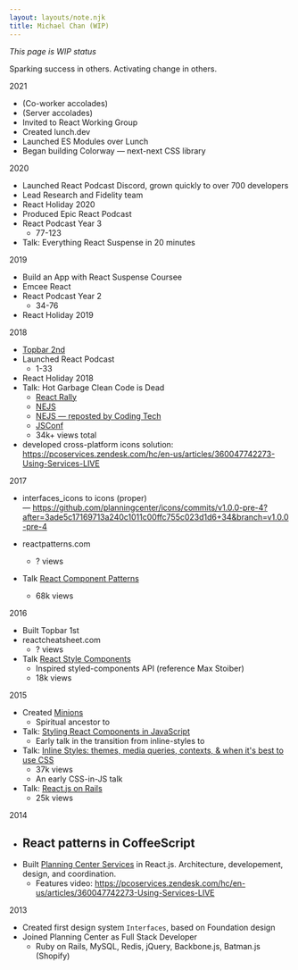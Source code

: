```yaml
---
layout: layouts/note.njk
title: Michael Chan (WIP)
---
```


_This page is WIP status_

Sparking success in others.
Activating change in others.

2021

- (Co-worker accolades)
- (Server accolades)
- Invited to React Working Group
- Created lunch.dev
- Launched ES Modules over Lunch
- Began building Colorway — next-next CSS library

2020

- Launched React Podcast Discord, grown quickly to over 700 developers
- Lead Research and Fidelity team
- React Holiday 2020
- Produced Epic React Podcast
- React Podcast Year 3
  - 77-123
- Talk: Everything React Suspense in 20 minutes

2019

- Build an App with React Suspense Coursee
- Emcee React
- React Podcast Year 2
  - 34-76
- React Holiday 2019

2018

- [Topbar 2nd](https://github.com/planningcenter/javascript/commits/master?after=70be004cc7b19c8c88eed9ce086d952b178f9c0f+139&branch=master)
- Launched React Podcast
  - 1-33
- React Holiday 2018
- Talk: Hot Garbage Clean Code is Dead
  - [React Rally](https://www.youtube.com/watch?v=-NP_upexPFg)
  - [NEJS](https://www.youtube.com/watch?v=7ri10aE-Idc)
  - [NEJS — reposted by Coding Tech](https://www.youtube.com/watch?v=s_fZFBgA11s)
  - [JSConf](https://www.youtube.com/watch?v=xTJyi49piH4)
  - 34k+ views total
- developed cross-platform icons solution: https://pcoservices.zendesk.com/hc/en-us/articles/360047742273-Using-Services-LIVE

2017

- interfaces_icons to icons (proper) — https://github.com/planningcenter/icons/commits/v1.0.0-pre-4?after=3ade5c17169713a240c1011c00ffc755c023d1d6+34&branch=v1.0.0-pre-4

- reactpatterns.com
  - ? views
- Talk [React Component Patterns](https://youtu.be/YaZg8wg39QQ)
  - 68k views

2016

- Built Topbar 1st
- reactcheatsheet.com
  - ? views
- Talk [React Style Components](https://youtu.be/gNeavlJ7lNY)
  - Inspired styled-components API (reference Max Stoiber)
  - 18k views

2015

- Created [Minions](https://github.com/chantastic/minions.css/)
  - Spiritual ancestor to
- Talk: [Styling React Components in JavaScript](https://youtu.be/0aBv8dsZs84)
  - Early talk in the transition from inline-styles to
- Talk: [Inline Styles: themes, media queries, contexts, & when it's best to use CSS](https://youtu.be/ERB1TJBn32c)
  - 37k views
  - An early CSS-in-JS talk
- Talk: [React.js on Rails](https://www.youtube.com/watch?v=kTSsZrub5iE)
  - 25k views

2014
- React patterns in CoffeeScript
    -
- Built [Planning Center Services](https://www.planningcenter.com/blog/2014/11/live-3) in React.js. Architecture, developement, design, and coordination.
  - Features video: https://pcoservices.zendesk.com/hc/en-us/articles/360047742273-Using-Services-LIVE

2013

- Created first design system `Interfaces`, based on Foundation design
- Joined Planning Center as Full Stack Developer
  - Ruby on Rails, MySQL, Redis, jQuery, Backbone.js, Batman.js (Shopify)
